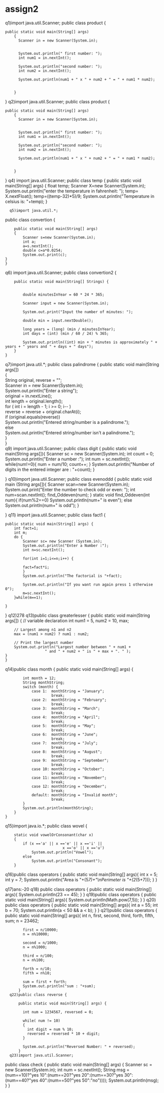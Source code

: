 # assign2
q1)import java.util.Scanner;
public class product {

	public static void main(String[] args) 
		{
		  Scanner in = new Scanner(System.in);
		  
		   
		  System.out.println(" first number: ");
		  int num1 = in.nextInt();
		   
		  System.out.println("second number: ");
		  int num2 = in.nextInt();
		   
		  System.out.println(num1 + " x " + num2 + " = " + num1 * num2);
		 
		 
		}
}
q2)import java.util.Scanner;
public class product {

	public static void main(String[] args) 
		{
		  Scanner in = new Scanner(System.in);
		  
		   
		  System.out.println(" first number: ");
		  int num1 = in.nextInt();
		   
		  System.out.println("second number: ");
		  int num2 = in.nextInt();
		   
		  System.out.println(num1 + " x " + num2 + " = " + num1 * num2);
		 
		 
		}
}
q4)
import java.util.Scanner;
public class temp
{
	    public static void main(String[] args) {
	        float temp;
	        Scanner X=new Scanner(System.in);
	        System.out.println("enter the temperature in fahrenheit: ");
	        temp= X.nextFloat();
	        temp=((temp-32)*5)/9;
	        System.out.println("Temperature in celsius is: "+temp);
	    }
      
      q5)import java.util.*;
public class convertion {

		public static void main(String[] args) 
		{
			Scanner s=new Scanner(System.in);
			int a;
			a=s.nextInt();
			double c=a*0.0254;
			System.out.print(c);
	}
	}



q6)
import java.util.Scanner;
public class convertion2 
{

	    public static void main(String[] Strings) {


	        double minutesInYear = 60 * 24 * 365;

	        Scanner input = new Scanner(System.in);

	        System.out.print("Input the number of minutes: ");

	        double min = input.nextDouble();

	        long years = (long) (min / minutesInYear);
	        int days = (int) (min / 60 / 24) % 365;

	        System.out.println((int) min + " minutes is approximately " + years + " years and " + days + " days");
	    }
	}
  q7)import java.util.*;
public class palindrome { 
	   public static void main(String args[])  
	   {  
	      String original, reverse = "";   
	      Scanner in = new Scanner(System.in);   
	      System.out.println("Enter a string");  
	      original = in.nextLine();   
	      int length = original.length();   
	      for ( int i = length - 1; i >= 0; i-- )  
	         reverse = reverse + original.charAt(i);  
	      if (original.equals(reverse))  
	         System.out.println("Entered string/number is a palindrome.");  
	      else  
	         System.out.println("Entered string/number isn't a palindrome.");   
	   }  
	}  
  q9)
  import java.util.Scanner;
public class digit 
{
	   public static void main(String args[]){
	      Scanner sc = new Scanner(System.in);
	      int count = 0;
	      System.out.println("Enter a number :");
	      int num = sc.nextInt();
	      while(num!=0){
	         num = num/10;
	         count++;
	      }
	      System.out.println("Number of digits in the entered integer are : "+count);
	   }

}
q10)import java.util.Scanner;
public class evenoddd {
	public static void main (String args[]){
	Scanner scan=new Scanner(System.in);
	System.out.print("Enter the number to check odd or even: ");
	int num=scan.nextInt();
	find_Oddeven(num);
	}
	static void find_Oddeven(int num){
	if(num%2==0) 
	    System.out.println(num+" is even"); 
	else 
	    System.out.println(num+" is odd");
	}

}
q11)
import java.util.Scanner;
public class fact1 {

	public static void main(String[] args) {
		int fact=1;
		int m;
		do {
			Scanner sc= new Scanner (System.in);
			System.out.println("Enter a Number :");
			int n=sc.nextInt();

			for(int i=1;i<=n;i++) {

			fact=fact*i;
			}
			System.out.println("The factorial is "+fact);

			System.out.println("If you want run again press 1 otherwise 0");
			m=sc.nextInt();
		}while(m==1); 

	}

}
q12)278
q13)public class greaterlesser 
	{
	public static void main(String args[])
	{
	    // variable declaration
	    int num1 = 5, num2 = 10, max;
	     
	    // Largest among n1 and n2
	    max = (num1 > num2) ? num1 : num2;
	     
	    // Print the largest number
	    System.out.println("Largest number between " + num1 +
	                  " and " + num2 + " is " + max + ". " );
	}
	}


q14)public class month 
{
	    public static void main(String[] args) {

	        int month = 12;
	        String monthString;
	        switch (month) {
	            case 1:  monthString = "January";
	                     break;
	            case 2:  monthString = "February";
	                     break;
	            case 3:  monthString = "March";
	                     break;
	            case 4:  monthString = "April";
	                     break;
	            case 5:  monthString = "May";
	                     break;
	            case 6:  monthString = "June";
	                     break;
	            case 7:  monthString = "July";
	                     break;
	            case 8:  monthString = "August";
	                     break;
	            case 9:  monthString = "September";
	                     break;
	            case 10: monthString = "October";
	                     break;
	            case 11: monthString = "November";
	                     break;
	            case 12: monthString = "December";
	                     break;
	            default: monthString = "Invalid month";
	                     break;
	        }
	        System.out.println(monthString);
	    }
	}

q15)import java.io.*; 
public class wovel {
	 
	    
	    static void vowelOrConsonant(char x)
	    {
	        if (x =='a' || x =='e' || x =='i' ||
	                          x =='o' || x =='u')
	            System.out.println("Vowel");
	        else
	            System.out.println("Consonant");
	    }
q16)public class operators {
	public static void main(String[] args){
	    int x = 5;
	    int y = 7;
	    System.out.println("Area is "+(5*7)+"\nPerimeter is "+(2*(5+7)));
	  }
	}
	
  q17)ans:-20
  q18)
  public class operators {
	 public static void main(String[] args){
		    System.out.println(23 == 45);
		  }
		}
    q19)public class operators {
	public static void main(String[] args){
	    System.out.println(Math.pow(7,5));
	  }
	}
  q20)
  public class operators {
	public static void main(String[] args){
	    int a = 55;
	    int b = 70;
	    System.out.println(a < 50 && a < b);
	  }
	}
  q21)public class operators {
	 public static void main(String[] args){
		    int n, first, second, third, forth, fifth, sum;
		    n = 23462;
		   
		    first = n/10000;     
		    n = n%10000;
			
		    second = n/1000;    
		    n = n%1000;
			
		    third = n/100;       
		    n = n%100;
			
		    forth = n/10;        
		    fifth = n%10;        
			
		    sum = first + forth;
		    System.out.println("sum : "+sum);
		  }
      q22)public class reverse {

		  public static void main(String[] args) {
		    
		    int num = 1234567, reversed = 0;

		    while( num != 10)
		    {
		      int digit = num % 10;
		      reversed = reversed * 10 + digit;
		    }

		    System.out.println("Reversed Number: " + reversed);
		  }
      q23)import java.util.Scanner;
public class check  {
	    public static void main(String[] args) {
	        Scanner sc = new Scanner(System.in);
	        int num = sc.nextInt();
	        String msg = (num==10)?"yes 10":(num==20?"yes 20":(num==30?"yes 30":(num==40?"yes 40":(num==50?"yes 50":"no"))));
	        System.out.println(msg);
	}
	}




  
      
